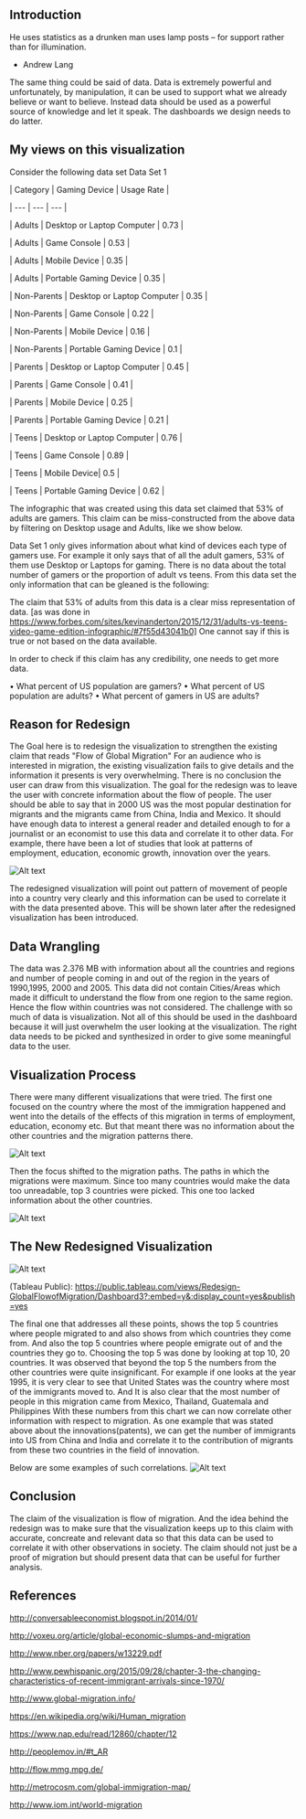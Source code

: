 ## Introduction

He uses statistics as a drunken man uses lamp posts – for support rather than for illumination.
 - Andrew Lang

The same thing could be said of data. Data is extremely powerful and unfortunately, by manipulation, it can be used to support what we already believe or want to believe. Instead data should be used as a powerful source of knowledge and let it speak. The dashboards we design needs to do latter.



## My views on this visualization

Consider the following data set
Data Set 1

| Category | Gaming Device | Usage Rate |

| --- | --- | --- |

| Adults | Desktop or Laptop Computer	| 0.73 |

| Adults | Game Console | 0.53 |

| Adults | Mobile Device | 0.35 |

| Adults	| Portable Gaming Device	| 0.35 |

| Non-Parents |	Desktop or Laptop Computer |	0.35 |

| Non-Parents	| Game Console | 0.22 |

| Non-Parents	| Mobile Device	| 0.16 |

| Non-Parents	| Portable Gaming Device	| 0.1 |

| Parents	| Desktop or Laptop Computer	| 0.45 |

| Parents	| Game Console | 0.41 |

| Parents | Mobile Device	| 0.25 |

| Parents	| Portable Gaming Device	| 0.21 |

| Teens | Desktop or Laptop Computer	| 0.76 |

| Teens | Game Console	| 0.89 |

| Teens | Mobile Device| 0.5 |

| Teens	| Portable Gaming Device	| 0.62 |

The infographic that was created using this data set claimed that 53% of adults are gamers. This claim can be miss-constructed from the above data by filtering on Desktop usage and Adults, like we show below.

 
Data Set 1 only gives information about what kind of devices each type of gamers use. For example it only says that of all the adult gamers, 53% of them use Desktop or Laptops for gaming. There is no data about the total number of gamers or the proportion of adult vs teens. From this data set the only information that can be gleaned is the following:
 
The claim that 53% of adults from this data is a clear miss representation of data. [as was done in https://www.forbes.com/sites/kevinanderton/2015/12/31/adults-vs-teens-video-game-edition-infographic/#7f55d43041b0]
One cannot say if this is true or not based on the data available.

In order to check if this claim has any credibility, one needs to get more data. 

•	What percent of US population are gamers?
•	What percent of US population are adults?
•	What percent of gamers in US are adults?



## Reason for Redesign

The Goal here is to redesign the visualization to strengthen the existing claim that reads "Flow of Global Migration"
For an audience who is interested in migration, the existing visualization fails to give details and the information it presents is very overwhelming. There is no conclusion the user can draw from this visualization. The goal for the redesign was to leave the user with concrete information about the flow of people. The user should be able to say that in 2000 US was the most popular destination for migrants and the migrants came from China, India and Mexico. It should have enough data to interest a general reader and detailed enough to for a journalist or an economist to use this data and correlate it to other data. 
For example, there have been a lot of studies that look at patterns of employment, education, economic growth, innovation over the years. 

![Alt text](https://github.com/bhargavre/Dashboard_Labs/blob/master/Redesign/Patents.png)

The redesigned visualization will point out pattern of movement of people into a country very clearly and this information can be used to correlate it with the data presented above. This will be shown later after the redesigned visualization has been introduced.


## Data Wrangling

The data was 2.376 MB with information about all the countries and regions and number of people coming in and out of the region in the years of 1990,1995, 2000 and 2005.  This data did not contain Cities/Areas which made it difficult to understand the flow from one region to the same region. Hence the flow within countries was not considered. The challenge with so much of data is visualization. Not all of this should be used in the dashboard because it will just overwhelm the user looking at the visualization. The right data needs to be picked and synthesized in order to give some meaningful data to the user.


## Visualization Process

There were many different visualizations that were tried. The first one focused on the country where the most of the immigration happened and went into the details of the effects of this migration in terms of employment, education, economy etc. But that meant there was no information about the other countries and the migration patterns there. 

![Alt text](https://github.com/bhargavre/Dashboard_Labs/blob/master/Redesign/Migration%20to%20US.png)

Then the focus shifted to the migration paths. The paths in which the migrations were maximum. Since too many countries would make the data too unreadable, top 3 countries were picked. This one too lacked information about the other countries.

![Alt text](https://github.com/bhargavre/Dashboard_Labs/blob/master/Redesign/Top%20Migration%20Paths.png)


## The New Redesigned Visualization

![Alt text](https://github.com/bhargavre/Dashboard_Labs/blob/master/Redesign/Dashboard%203.png)

(Tableau Public): https://public.tableau.com/views/Redesign-GlobalFlowofMigration/Dashboard3?:embed=y&:display_count=yes&publish=yes


The final one that addresses all these points, shows the top 5 countries where people migrated to and also shows from which countries they come from. And also the top 5 countries where people emigrate out of and the countries they go to. Choosing the top 5 was done by looking at top 10, 20 countries. It was observed that beyond the top 5 the numbers from the other countries were quite insignificant. 
For example if one looks at the year 1995, it is very clear to see that United States was the country where most of the immigrants moved to. And It is also clear that the most number of people in this migration came from Mexico, Thailand, Guatemala and Philippines 
With these numbers from this chart we can now correlate other information with respect to migration. As one example that was stated above about the innovations(patents), we can get the number of immigrants into US from China and India and correlate it to the contribution of migrants from these two countries in the field of innovation. 

Below are some examples of such correlations. 
![Alt text](https://github.com/bhargavre/Dashboard_Labs/blob/master/Redesign/Dashboard%202.png)

## Conclusion

The claim of the visualization is flow of migration. And the idea behind the redesign was to make sure that the visualization keeps up to this claim with accurate, concreate and relevant data so that this data can be used to correlate it with other observations in society. The claim should not just be a proof of migration but should present data that can be useful for further analysis.


## References
http://conversableeconomist.blogspot.in/2014/01/

http://voxeu.org/article/global-economic-slumps-and-migration

http://www.nber.org/papers/w13229.pdf

http://www.pewhispanic.org/2015/09/28/chapter-3-the-changing-characteristics-of-recent-immigrant-arrivals-since-1970/

http://www.global-migration.info/

https://en.wikipedia.org/wiki/Human_migration

https://www.nap.edu/read/12860/chapter/12

http://peoplemov.in/#t_AR

http://flow.mmg.mpg.de/

http://metrocosm.com/global-immigration-map/

http://www.iom.int/world-migration
